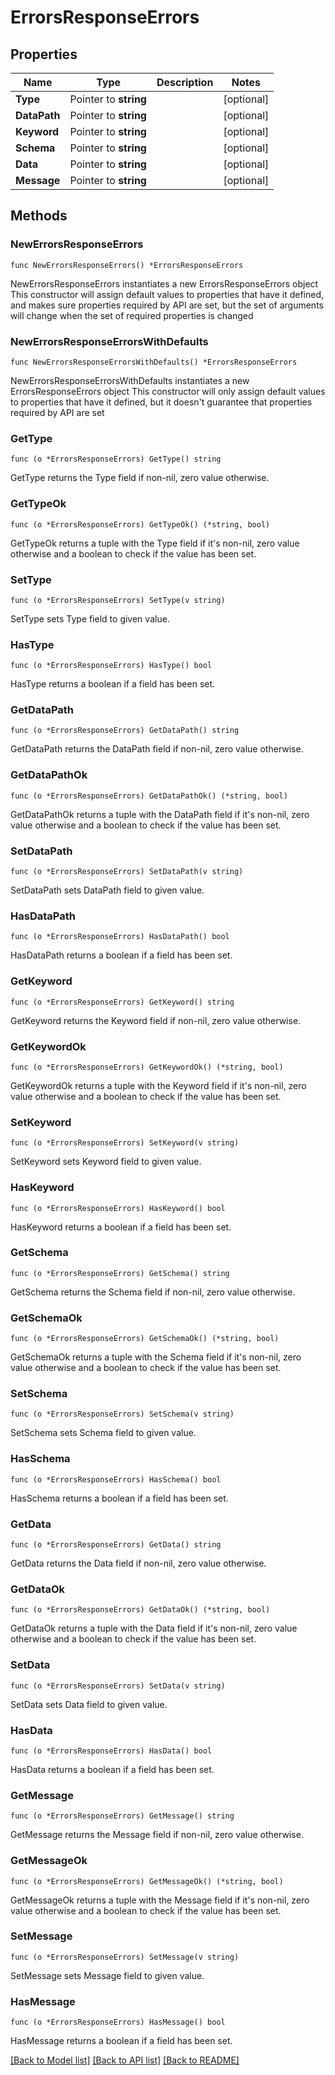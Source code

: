 # ErrorsResponseErrors

## Properties

Name | Type | Description | Notes
------------ | ------------- | ------------- | -------------
**Type** | Pointer to **string** |  | [optional] 
**DataPath** | Pointer to **string** |  | [optional] 
**Keyword** | Pointer to **string** |  | [optional] 
**Schema** | Pointer to **string** |  | [optional] 
**Data** | Pointer to **string** |  | [optional] 
**Message** | Pointer to **string** |  | [optional] 

## Methods

### NewErrorsResponseErrors

`func NewErrorsResponseErrors() *ErrorsResponseErrors`

NewErrorsResponseErrors instantiates a new ErrorsResponseErrors object
This constructor will assign default values to properties that have it defined,
and makes sure properties required by API are set, but the set of arguments
will change when the set of required properties is changed

### NewErrorsResponseErrorsWithDefaults

`func NewErrorsResponseErrorsWithDefaults() *ErrorsResponseErrors`

NewErrorsResponseErrorsWithDefaults instantiates a new ErrorsResponseErrors object
This constructor will only assign default values to properties that have it defined,
but it doesn't guarantee that properties required by API are set

### GetType

`func (o *ErrorsResponseErrors) GetType() string`

GetType returns the Type field if non-nil, zero value otherwise.

### GetTypeOk

`func (o *ErrorsResponseErrors) GetTypeOk() (*string, bool)`

GetTypeOk returns a tuple with the Type field if it's non-nil, zero value otherwise
and a boolean to check if the value has been set.

### SetType

`func (o *ErrorsResponseErrors) SetType(v string)`

SetType sets Type field to given value.

### HasType

`func (o *ErrorsResponseErrors) HasType() bool`

HasType returns a boolean if a field has been set.

### GetDataPath

`func (o *ErrorsResponseErrors) GetDataPath() string`

GetDataPath returns the DataPath field if non-nil, zero value otherwise.

### GetDataPathOk

`func (o *ErrorsResponseErrors) GetDataPathOk() (*string, bool)`

GetDataPathOk returns a tuple with the DataPath field if it's non-nil, zero value otherwise
and a boolean to check if the value has been set.

### SetDataPath

`func (o *ErrorsResponseErrors) SetDataPath(v string)`

SetDataPath sets DataPath field to given value.

### HasDataPath

`func (o *ErrorsResponseErrors) HasDataPath() bool`

HasDataPath returns a boolean if a field has been set.

### GetKeyword

`func (o *ErrorsResponseErrors) GetKeyword() string`

GetKeyword returns the Keyword field if non-nil, zero value otherwise.

### GetKeywordOk

`func (o *ErrorsResponseErrors) GetKeywordOk() (*string, bool)`

GetKeywordOk returns a tuple with the Keyword field if it's non-nil, zero value otherwise
and a boolean to check if the value has been set.

### SetKeyword

`func (o *ErrorsResponseErrors) SetKeyword(v string)`

SetKeyword sets Keyword field to given value.

### HasKeyword

`func (o *ErrorsResponseErrors) HasKeyword() bool`

HasKeyword returns a boolean if a field has been set.

### GetSchema

`func (o *ErrorsResponseErrors) GetSchema() string`

GetSchema returns the Schema field if non-nil, zero value otherwise.

### GetSchemaOk

`func (o *ErrorsResponseErrors) GetSchemaOk() (*string, bool)`

GetSchemaOk returns a tuple with the Schema field if it's non-nil, zero value otherwise
and a boolean to check if the value has been set.

### SetSchema

`func (o *ErrorsResponseErrors) SetSchema(v string)`

SetSchema sets Schema field to given value.

### HasSchema

`func (o *ErrorsResponseErrors) HasSchema() bool`

HasSchema returns a boolean if a field has been set.

### GetData

`func (o *ErrorsResponseErrors) GetData() string`

GetData returns the Data field if non-nil, zero value otherwise.

### GetDataOk

`func (o *ErrorsResponseErrors) GetDataOk() (*string, bool)`

GetDataOk returns a tuple with the Data field if it's non-nil, zero value otherwise
and a boolean to check if the value has been set.

### SetData

`func (o *ErrorsResponseErrors) SetData(v string)`

SetData sets Data field to given value.

### HasData

`func (o *ErrorsResponseErrors) HasData() bool`

HasData returns a boolean if a field has been set.

### GetMessage

`func (o *ErrorsResponseErrors) GetMessage() string`

GetMessage returns the Message field if non-nil, zero value otherwise.

### GetMessageOk

`func (o *ErrorsResponseErrors) GetMessageOk() (*string, bool)`

GetMessageOk returns a tuple with the Message field if it's non-nil, zero value otherwise
and a boolean to check if the value has been set.

### SetMessage

`func (o *ErrorsResponseErrors) SetMessage(v string)`

SetMessage sets Message field to given value.

### HasMessage

`func (o *ErrorsResponseErrors) HasMessage() bool`

HasMessage returns a boolean if a field has been set.


[[Back to Model list]](../README.md#documentation-for-models) [[Back to API list]](../README.md#documentation-for-api-endpoints) [[Back to README]](../README.md)


